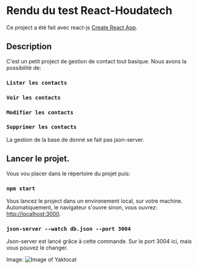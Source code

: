 # Rendu du test React-Houdatech

Ce project a été fait avec react-js [Create React App](https://github.com/facebook/create-react-app).


## Description
C'est un petit project de gestion de contact tout basique.
Nous avons la possibilité de: 
### `Lister les contacts`
### `Voir les contacts`
### `Modifier les contacts`
### `Supprimer les contacts`
La gestion de la base de donné se fait pas json-server.


## Lancer le projet.

Vous vou placer dans le répertoire du projet puis:

### `npm start`

Vous lancez le project dans un environement local, sur votre machine.\
Automatiquement, le navigateur s'ouvre sinon, vous ouvrez: [http://localhost:3000](http://localhost:3000).



### `json-server --watch db.json --port 3004`

Json-server est lancé grâce à cette commande. Sur le port 3004 ici, mais vous pouvez le changer.

Image: 
![Image of Yaktocat](https://github.com/mataa-hewa-leroy/houdatech-react-test/screenshot/Capture.PNG)



